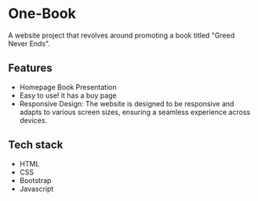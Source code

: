 # One-Book
A website project that revolves around promoting a book titled "Greed Never Ends".

## Features
- Homepage Book Presentation 
- Easy to use! it has a buy page
- Responsive Design: The website is designed to be responsive and adapts to various screen sizes,
  ensuring a seamless experience across devices.


## Tech stack
- HTML
- CSS
- Bootstrap
- Javascript
